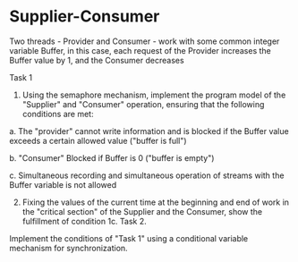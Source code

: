 # Supplier-Consumer

Two threads - Provider and Consumer - work with some common integer variable Buffer,
in this case, each request of the Provider increases the Buffer value by 1, and the Consumer decreases

Task 1

1. Using the semaphore mechanism, implement the program model of the "Supplier" and "Consumer" operation, ensuring that the following conditions are met:
    
a. The "provider" cannot write information and is blocked if the Buffer value exceeds a certain allowed value ("buffer is full")

b. "Consumer" Blocked if Buffer is 0 ("buffer is empty")

c. Simultaneous recording and simultaneous operation of streams with the Buffer variable is not allowed

2. Fixing the values ​​of the current time at the beginning and end of work in the "critical section" of the Supplier and the Consumer, show the fulfillment of condition 1c.
Task 2.

Implement the conditions of "Task 1" using a conditional variable mechanism for synchronization.

